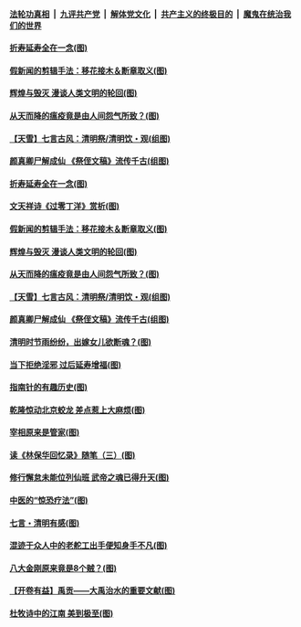 ####  [法轮功真相](../../../../basic/blob/master/README.md?t=04060101) &nbsp;|&nbsp; [九评共产党](../../../../9ping.md/blob/master/README.md?t=04060101) &nbsp;|&nbsp; [解体党文化](../../../../jtdwh.md/blob/master/README.md?t=04060101)  &nbsp;|&nbsp; [共产主义的终极目的](../../../../gczydzjmd.md/blob/master/README.md?t=04060101) &nbsp;|&nbsp; [魔鬼在统治我们的世界](../../../../mgztzwmdsj.md/blob/master/README.md?t=04060101) 

#### [折寿延寿全在一念(图)](../pages/p7/928271.md?t=04060101) 

#### [假新闻的剪辑手法：移花接木＆断章取义(图)](../pages/p7/928568.md?t=04060101) 

#### [辉煌与毁灭 漫谈人类文明的轮回(图)](../pages/p7/928269.md?t=04060101) 

#### [从天而降的瘟疫竟是由人间怨气所致？(图)](../pages/p7/928375.md?t=04060101) 

#### [【天雪】七言古风：清明祭/清明饮・观(组图)](../pages/p7/928585.md?t=04060101) 

#### [颜真卿尸解成仙 《祭侄文稿》流传千古(组图)](../pages/p7/926379.md?t=04060101) 

#### [折寿延寿全在一念(图)](../pages/p7/928271.md?t=04060101) 

#### [文天祥诗《过零丁洋》赏析(图)](../pages/p7/928360.md?t=04060101) 

#### [假新闻的剪辑手法：移花接木＆断章取义(图)](../pages/p7/928568.md?t=04060101) 

#### [辉煌与毁灭 漫谈人类文明的轮回(图)](../pages/p7/928269.md?t=04060101) 

#### [从天而降的瘟疫竟是由人间怨气所致？(图)](../pages/p7/928375.md?t=04060101) 

#### [【天雪】七言古风：清明祭/清明饮・观(组图)](../pages/p7/928585.md?t=04060101) 

#### [颜真卿尸解成仙 《祭侄文稿》流传千古(组图)](../pages/p7/926379.md?t=04060101) 

#### [清明时节雨纷纷，出嫁女儿欲断魂？(图)](../pages/p7/928229.md?t=04060101) 

#### [当下拒绝淫邪 过后延寿增福(图)](../pages/p7/928142.md?t=04060101) 

#### [指南针的有趣历史(图)](../pages/p7/927838.md?t=04060101) 

#### [乾隆惊动北京蛟龙 差点惹上大麻烦(图)](../pages/p7/928247.md?t=04060101) 

#### [宰相原来是管家(图)](../pages/p7/927841.md?t=04060101) 

#### [读《林保华回忆录》随笔（三）(图)](../pages/p7/927928.md?t=04060101) 

#### [修行懈怠未能位列仙班 武帝之魂已得升天(图)](../pages/p7/927921.md?t=04060101) 

#### [中医的“惊恐疗法”(图)](../pages/p7/927840.md?t=04060101) 

#### [七言・清明有感(图)](../pages/p7/928236.md?t=04060101) 

#### [混迹于众人中的老舵工出手便知身手不凡(图)](../pages/p7/927890.md?t=04060101) 

#### [八大金刚原来竟是8个贼？(图)](../pages/p7/927994.md?t=04060101) 

#### [【开卷有益】禹贡——大禹治水的重要文献(图)](../pages/p7/927930.md?t=04060101) 

#### [杜牧诗中的江南 美到极至(图)](../pages/p7/928144.md?t=04060101) 

